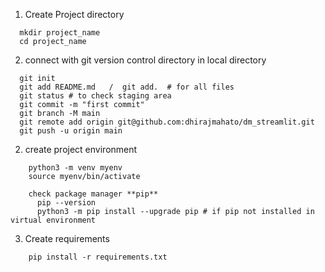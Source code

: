 1. Create Project directory
  ```
    mkdir project_name
    cd project_name
  ```
2. connect with git version control directory in local directory
  ```
    git init
    git add README.md   /  git add.  # for all files 
    git status # to check staging area
    git commit -m "first commit"
    git branch -M main
    git remote add origin git@github.com:dhirajmahato/dm_streamlit.git
    git push -u origin main
  ```
2. create project environment
```
    python3 -m venv myenv
    source myenv/bin/activate

    check package manager **pip**
      pip --version
      python3 -m pip install --upgrade pip # if pip not installed in virtual environment
```
3. Create requirements
```
    pip install -r requirements.txt
```
